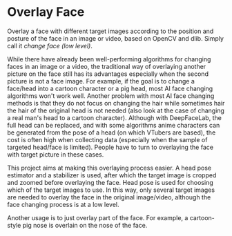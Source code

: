 # Overlay Face

Overlay a face with  different target images according to the position and posture of the face in an image or video, based on OpenCV and dlib. Simply call it *change face (low level)*.

While there have already been well-performing algorithms for changing faces in an image or a video, the traditional way of overlaying another picture on the face still has its advantages especially when the second picture is not a face image. For example, if the goal is to change a face/head into a cartoon character or a pig head, most AI face changing algorithms won't work well. Another problem with most AI face changing methods is that they do not focus on changing the hair while sometimes hair the hair of the original head is not needed (also look at the case of changing a real man's head to a cartoon character). Although with DeepFaceLab, the full head can be replaced, and with some algorithms anime characters can be generated from the pose of a head (on which VTubers are based), the cost is often high when collecting data (especially when the sample of targeted head/face is limited). People have to turn to overlaying the face with target picture in these cases.

This project aims at making this overlaying process easier. A head pose estimator and a stabilizer is used, after which the target image is cropped and zoomed before overlaying the face. Head pose is used for choosing which of the target images to use. In this way, only several target images are needed to overlay the face in the original image/video, although the face changing process is at a low level.

Another usage is to just overlay part of the face. For example, a cartoon-style pig nose is overlain on the nose of the face.